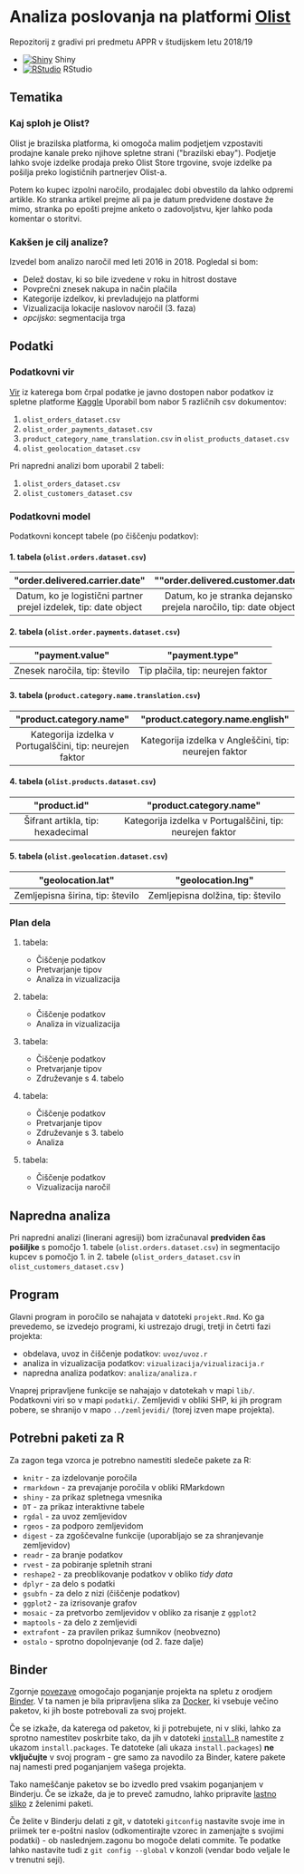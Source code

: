 # Analiza poslovanja na platformi [Olist](https://olist.com/)

Repozitorij z gradivi pri predmetu APPR v študijskem letu 2018/19

* [![Shiny](http://mybinder.org/badge.svg)](http://beta.mybinder.org/v2/gh/jaanos/APPR-2018-19/master?urlpath=shiny/APPR-2018-19/projekt.Rmd) Shiny
* [![RStudio](http://mybinder.org/badge.svg)](http://beta.mybinder.org/v2/gh/jaanos/APPR-2018-19/master?urlpath=rstudio) RStudio

## Tematika

### Kaj sploh je Olist?
Olist je brazilska platforma, ki omogoča malim podjetjem vzpostaviti prodajne kanale preko njihove spletne strani ("brazilski ebay"). Podjetje lahko svoje izdelke prodaja preko Olist Store trgovine, svoje izdelke pa pošilja preko logističnih partnerjev Olist-a.

Potem ko kupec izpolni naročilo, prodajalec dobi obvestilo da lahko odpremi artikle. Ko stranka artikel prejme ali pa je datum predvidene dostave že mimo, stranka po epošti prejme anketo o zadovoljstvu, kjer lahko poda komentar o storitvi.

### Kakšen je cilj analize?
Izvedel bom analizo naročil med leti 2016 in 2018. 
Pogledal si bom:
- Delež dostav, ki so bile izvedene v roku in hitrost dostave
- Povprečni znesek nakupa in način plačila
- Kategorije izdelkov, ki prevladujejo na platformi
- Vizualizacija lokacije naslovov naročil (3. faza)
- *opcijsko*: segmentacija trga

## Podatki

### Podatkovni vir
[Vir](https://www.kaggle.com/olistbr/brazilian-ecommerce/home) iz katerega bom črpal podatke je javno dostopen nabor podatkov iz spletne platforme [Kaggle](https://www.kaggle.com/)
Uporabil bom nabor 5 različnih csv dokumentov:
1. `olist_orders_dataset.csv`
2. `olist_order_payments_dataset.csv`
3. `product_category_name_translation.csv` in `olist_products_dataset.csv`
4. `olist_geolocation_dataset.csv`

Pri napredni analizi bom uporabil 2 tabeli:
1. `olist_orders_dataset.csv`
2. `olist_customers_dataset.csv`

### Podatkovni model
Podatkovni koncept tabele (po čiščenju podatkov):

#### 1. tabela (`olist.orders.dataset.csv`)

| "order.delivered.carrier.date" | ""order.delivered.customer.date" | "order.estimated.delivery.date" |
| :---: | :---: | :---: |
| Datum, ko je logistični partner prejel izdelek, tip: date object | Datum, ko je stranka dejansko prejela naročilo, tip: date object | Datum, ki je bil predviden za prejem naročila, tip: date object |


#### 2. tabela (`olist.order.payments.dataset.csv`)

| "payment.value" | "payment.type" |
| :---: | :---: |
| Znesek naročila, tip: število | Tip plačila, tip: neurejen faktor |


#### 3. tabela (`product.category.name.translation.csv`)

| "product.category.name" | "product.category.name.english" |
| :---: | :---: |
| Kategorija izdelka v Portugalščini, tip: neurejen faktor | Kategorija izdelka v Angleščini, tip: neurejen faktor |


#### 4. tabela (`olist.products.dataset.csv`)

| "product.id" | "product.category.name" |
| :---: | :---: |
| Šifrant artikla, tip: hexadecimal | Kategorija izdelka v Portugalščini, tip: neurejen faktor |


#### 5. tabela (`olist.geolocation.dataset.csv`)

| "geolocation.lat" | "geolocation.lng" |
| :---: | :---: |
| Zemljepisna širina, tip: število | Zemljepisna dolžina, tip: število |


### Plan dela

1. tabela:
    - Čiščenje podatkov
    - Pretvarjanje tipov 
    - Analiza in vizualizacija

2. tabela:
    - Čiščenje podatkov
    - Analiza in vizualizacija

3. tabela:
    - Čiščenje podatkov
    - Pretvarjanje tipov
    - Združevanje s 4. tabelo

4. tabela:
    - Čiščenje podatkov
    - Pretvarjanje tipov
    - Združevanje s 3. tabelo
    - Analiza 

5. tabela:
    - Čiščenje podatkov
    - Vizualizacija naročil

## Napredna analiza

Pri napredni analizi (linerani agresiji) bom izračunaval **predviden čas pošiljke** s pomočjo 1. tabele (`olist.orders.dataset.csv`) in segmentacijo kupcev s pomočjo 1. in 2. tabele (`olist_orders_dataset.csv` in `olist_customers_dataset.csv` )

## Program

Glavni program in poročilo se nahajata v datoteki `projekt.Rmd`.
Ko ga prevedemo, se izvedejo programi, ki ustrezajo drugi, tretji in četrti fazi projekta:

* obdelava, uvoz in čiščenje podatkov: `uvoz/uvoz.r`
* analiza in vizualizacija podatkov: `vizualizacija/vizualizacija.r`
* napredna analiza podatkov: `analiza/analiza.r`

Vnaprej pripravljene funkcije se nahajajo v datotekah v mapi `lib/`.
Podatkovni viri so v mapi `podatki/`.
Zemljevidi v obliki SHP, ki jih program pobere,
se shranijo v mapo `../zemljevidi/` (torej izven mape projekta).

## Potrebni paketi za R

Za zagon tega vzorca je potrebno namestiti sledeče pakete za R:

* `knitr` - za izdelovanje poročila
* `rmarkdown` - za prevajanje poročila v obliki RMarkdown
* `shiny` - za prikaz spletnega vmesnika
* `DT` - za prikaz interaktivne tabele
* `rgdal` - za uvoz zemljevidov
* `rgeos` - za podporo zemljevidom
* `digest` - za zgoščevalne funkcije (uporabljajo se za shranjevanje zemljevidov)
* `readr` - za branje podatkov
* `rvest` - za pobiranje spletnih strani
* `reshape2` - za preoblikovanje podatkov v obliko *tidy data*
* `dplyr` - za delo s podatki
* `gsubfn` - za delo z nizi (čiščenje podatkov)
* `ggplot2` - za izrisovanje grafov
* `mosaic` - za pretvorbo zemljevidov v obliko za risanje z `ggplot2`
* `maptools` - za delo z zemljevidi
* `extrafont` - za pravilen prikaz šumnikov (neobvezno)
* `ostalo` - sprotno dopolnjevanje (od 2. faze dalje)

## Binder

Zgornje [povezave](#analiza-podatkov-s-programom-r-201819)
omogočajo poganjanje projekta na spletu z orodjem [Binder](https://mybinder.org/).
V ta namen je bila pripravljena slika za [Docker](https://www.docker.com/),
ki vsebuje večino paketov, ki jih boste potrebovali za svoj projekt.

Če se izkaže, da katerega od paketov, ki ji potrebujete, ni v sliki,
lahko za sprotno namestitev poskrbite tako,
da jih v datoteki [`install.R`](install.R) namestite z ukazom `install.packages`.
Te datoteke (ali ukaza `install.packages`) **ne vključujte** v svoj program -
gre samo za navodilo za Binder, katere pakete naj namesti pred poganjanjem vašega projekta.

Tako nameščanje paketov se bo izvedlo pred vsakim poganjanjem v Binderju.
Če se izkaže, da je to preveč zamudno,
lahko pripravite [lastno sliko](https://github.com/jaanos/APPR-docker) z želenimi paketi.

Če želite v Binderju delati z git,
v datoteki `gitconfig` nastavite svoje ime in priimek ter e-poštni naslov
(odkomentirajte vzorec in zamenjajte s svojimi podatki) -
ob naslednjem.zagonu bo mogoče delati commite.
Te podatke lahko nastavite tudi z `git config --global` v konzoli
(vendar bodo veljale le v trenutni seji).
